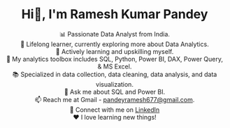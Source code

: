 <h1 align= "center">Hi👋, I'm Ramesh Kumar Pandey</h1>

<div align="center">

📊 Passionate Data Analyst from India.  
🔭 Lifelong learner, currently exploring more about Data Analytics.  
🌱 Actively learning and upskilling myself.  
🧰 My analytics toolbox includes SQL, Python, Power BI, DAX, Power Query, & MS Excel.  
📚 Specialized in data collection, data cleaning, data analysis, and data visualization.  
💬 Ask me about SQL and Power BI.  
📫 Reach me at Gmail - pandeyramesh677@gmail.com.  
🔗 Connect with me on [LinkedIn](https://www.linkedin.com/in/ramesh-pandey-8620a415b/)  
❤️ I love learning new things!

</div>
